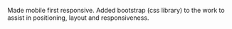 Made mobile first responsive.
Added bootstrap (css library) to the work to assist in positioning, layout and responsiveness. 
